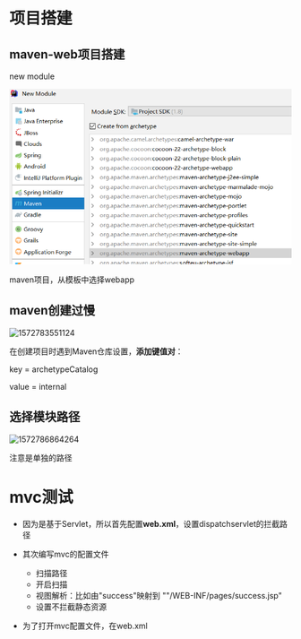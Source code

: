 # 项目搭建

## maven-web项目搭建

new module

![1572786064196](pic/1572786064196.png)

maven项目，从模板中选择webapp

## maven创建过慢

![1572783551124](C:\Users\49143\AppData\Roaming\Typora\typora-user-images\1572783551124.png)



在创建项目时遇到Maven仓库设置，**添加键值对**：

key  = archetypeCatalog

value = internal

## 选择模块路径

![1572786864264](C:\Users\49143\AppData\Roaming\Typora\typora-user-images\1572786864264.png)

注意是单独的路径



# mvc测试

- 因为是基于Servlet，所以首先配置**web.xml**，设置dispatchservlet的拦截路径
- 其次编写mvc的配置文件
  - 扫描路径
  - 开启扫描
  - 视图解析：比如由"success"映射到  ""/WEB-INF/pages/success.jsp"
  - 设置不拦截静态资源

- 为了打开mvc配置文件，在web.xml